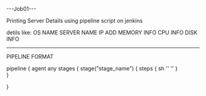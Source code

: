 ---Job01---

Printing Server Details using pipeline script on jenkins

detils like:
OS NAME
SERVER NAME
IP ADD
MEMORY INFO
CPU INFO
DISK INFO

------
PIPELINE FORMAT

pipeline {
	agent any
		stages {
			stage("stage_name") {
		  		steps {
					sh '' ''
					}	
				}
	
}
